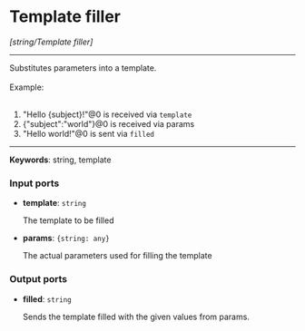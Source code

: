 # Template filler

_[string/Template filler]_

---

Substitutes parameters into a template.<br>
<br>
Example:<br>
<br>
1. "Hello {subject}!"@0 is received via `template`<br>
2. {"subject":"world"}@0 is received via params<br>
3. "Hello world!"@0 is sent via `filled`<br>

---

__Keywords__: string, template

### Input ports

* __template__: ` string `


    The template to be filled<br>


* __params__: ` {string: any} `


    The actual parameters used for filling the template<br>

### Output ports

* __filled__: ` string `


    Sends the template filled with the given values from params.<br>

